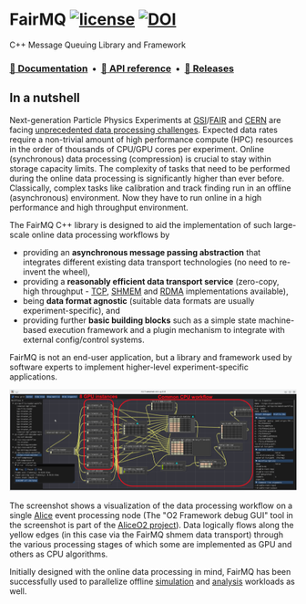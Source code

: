 # FairMQ [![license](https://alfa-ci.gsi.de/shields/badge/license-LGPL--3.0-orange.svg)](COPYRIGHT) [![DOI](https://zenodo.org/badge/DOI/10.5281/zenodo.1689985.svg)](https://doi.org/10.5281/zenodo.1689985)

C++ Message Queuing Library and Framework

### [:book: Documentation](docs/Documentation.md) &nbsp;•&nbsp; [:bookmark_tabs: API reference](https://FairRootGroup.github.io/FairMQ/latest) &nbsp;•&nbsp; [:rocket: Releases](https://github.com/FairRootGroup/FairMQ/releases)

## In a nutshell

Next-generation Particle Physics Experiments at [GSI](https://www.gsi.de)/[FAIR](https://www.gsi.de/forschungbeschleuniger/fair)
and [CERN](https://home.web.cern.ch/) are facing [unprecedented data processing challenges](https://doi.org/10.1051/epjconf/201921405010).
Expected data rates require a non-trivial amount of high performance compute (HPC) resources in the order of thousands
of CPU/GPU cores per experiment. Online (synchronous) data processing (compression) is crucial to stay within storage
capacity limits. The complexity of tasks that need to be performed during the online data processing is significantly
higher than ever before. Classically, complex tasks like calibration and track finding run in an offline (asynchronous)
environment. Now they have to run online in a high performance and high throughput environment.

The FairMQ C++ library is designed to aid the implementation of such large-scale online data processing workflows by
- providing an **asynchronous message passing abstraction** that integrates different existing data transport technologies
(no need to re-invent the wheel),
- providing a **reasonably efficient data transport service** (zero-copy, high throughput - [TCP](https://zeromq.org/),
[SHMEM](https://doi.org/10.1051/epjconf/201921405029) and [RDMA](https://doi.org/10.1051/epjconf/201921405022)
implementations available),
- being **data format agnostic** (suitable data formats are usually experiment-specific), and
- providing further **basic building blocks** such as a simple state machine-based execution framework and a plugin
mechanism to integrate with external config/control systems.

FairMQ is not an end-user application, but a library and framework used by software experts to implement higher-level
experiment-specific applications.

![AliceO2DebugGUIScreenshotEPN](docs/images/AliceO2DebugGUIScreenshotEPN.png)

The screenshot shows a visualization of the data processing workflow on a single [Alice](https://home.cern/science/experiments/alice)
event processing node (The "O2 Framework debug GUI" tool in the screenshot is part of the
[AliceO2 project](https://aliceo2group.github.io/AliceO2/)). Data logically flows along the yellow edges (in this case
via the FairMQ shmem data transport) through the various processing stages of which some are implemented as GPU and
others as CPU algorithms.

Initially designed with the online data processing in mind, FairMQ has been successfully used to parallelize offline
[simulation](https://doi.org/10.1051/epjconf/201921402029) and [analysis](https://doi.org/10.1051/epjconf/201921405045)
workloads as well.
